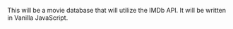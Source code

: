 This will be a movie database that will utilize the IMDb API. It will be written in Vanilla JavaScript.